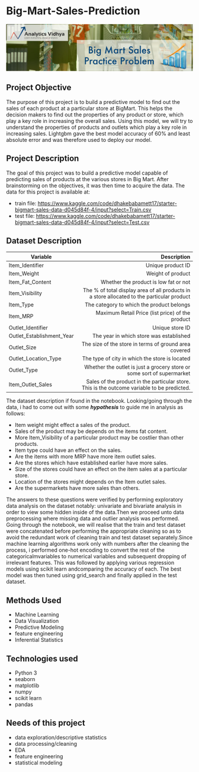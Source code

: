 # Big-Mart-Sales-Prediction
<p align="center">
  <img src="https://github.com/awazbhujel/Big_Mart_Sales_Prediction/blob/main/bignart1-thumbnail-1200x1200.png"  title="hover text">
</p>


## Project Objective
The purpose of this project is to build a predictive model to find out the sales of each product at a particular store at BigMart.
This helps the decision makers to find out the properties of any product or store, which play a key role in increasing the overall sales.
Using this model, we will try to understand the properties of products and outlets which play a key role in increasing sales. Lightgbm gave the 
best model accuracy of 60% and least absolute error and was therefore used to deploy our model.

## Project Description
The goal of this project was to build a predictive model capable of predicting sales of products at the various stores in Big Mart. 
After brainstorming on the objectives, it was then time to acquire the data. The data for this project is available at:
- train file: https://www.kaggle.com/code/dhakebabamett17/starter-bigmart-sales-data-d045d84f-4/input?select=Train.csv
- test file: https://www.kaggle.com/code/dhakebabamett17/starter-bigmart-sales-data-d045d84f-4/input?select=Test.csv

## Dataset Description
| Variable     | Description |
| -----------  | ---: |
|Item_Identifier | Unique product ID|
|Item_Weight | Weight of product|
|Item_Fat_Content | Whether the product is low fat or not|
|Item_Visibility | The % of total display area of all products in a store allocated to the particular product|
|Item_Type | The category to which the product belongs|
|Item_MRP | Maximum Retail Price (list price) of the product|
|Outlet_Identifier | Unique store ID|
|Outlet_Establishment_Year|The year in which store was established|
|Outlet_Size|The size of the store in terms of ground area covered|
|Outlet_Location_Type|The type of city in which the store is located|
|Outlet_Type|Whether the outlet is just a grocery store or some sort of supermarket|
|Item_Outlet_Sales|Sales of the product in the particular store. This is the outcome variable to be predicted.|

The dataset description if found in the notebook.
Looking/going through the data, i had to come out with some ***hypothesis*** to guide me in analysis as follows:
- Item weight might effect a sales of the product.
- Sales of the product may be depends on the items fat content.
- More Item_Visibility of a particular product may be costlier than other products.
- Item type could have an effect on the sales.
- Are the items with more MRP have more item outlet sales.
- Are the stores which have established earlier have more sales.
- Size of the stores could have an effect on the item sales at a particular store.
- Location of the stores might depends on the Item outlet sales.
- Are the supermarkets have more sales than others.

The answers to these questions were verified by performing exploratory data analysis on the dataset notably: univariate and bivariate analysis in order
to view some hidden inside of the data.Then we proceed unto data preprocessing where missing data and outlier analysis was performed. Going through the notebook, we will realise that the train and test dataset were concatenated before performing the appropriate cleaning so as to avoid the redundant work of cleaning train and test dataset separately.Since machine learning algorithms work only with numbers after the cleaning the process, i performed one-hot encoding to convert the rest of the categoricalmvariables to numerical variables and subsequent dropping of irrelevant features. This was followed by applying various regression models using scikit learn andcomparing the accuracy of each. The best model was then tuned using grid_search and finally applied in the test dataset.

## Methods Used
- Machine Learning
- Data Visualization
- Predictive Modeling
- feature engineering
- Inferential Statistics

## Technologies used
- Python 3
- seaborn
- matplotlib
- numpy
- scikit learn
- pandas

## Needs of this project
- data exploration/descriptive statistics
- data processing/cleaning
- EDA
- feature engineering
- statistical modeling

